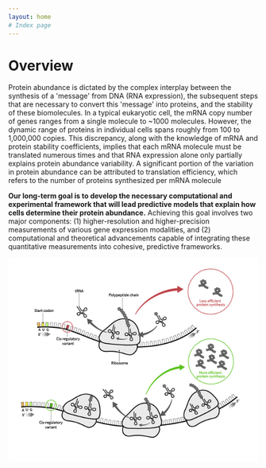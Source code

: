 ```yaml
---
layout: home
# Index page
---
```


# Overview

Protein abundance is dictated by the complex interplay between the synthesis of a 'message' from DNA (RNA expression), the subsequent steps that are necessary to convert this 'message' into proteins, and the stability of these biomolecules. In a typical eukaryotic cell, the mRNA copy number of genes ranges from a single molecule to ~1000 molecules. However, the dynamic range of proteins in individual cells spans roughly from 100 to 1,000,000 copies. This discrepancy, along with the knowledge of mRNA and protein stability coefficients, implies that each mRNA molecule must be translated numerous times and that RNA expression alone only partially explains protein abundance variability. A significant portion of the variation in protein abundance can be attributed to translation efficiency, which refers to the number of proteins synthesized per mRNA molecule

**Our long-term goal is to develop the necessary computational and experimental framework that will lead predictive models that explain how cells determine their protein abundance.** Achieving this goal involves two major components:  (1) higher-resolution and higher-precision measurements of various gene expression modalities, and (2) computational and theoretical advancements capable of integrating these quantitative measurements into cohesive, predictive frameworks.

![Translation Efficiency Figure](/img/Figure1-web.jpg)